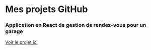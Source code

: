 # Mes projets GitHub 

###  Application en React de gestion de rendez-vous pour un garage

[Voir le projet ici](https://github.com/Wolfgit1/garage-rdv-react/)

